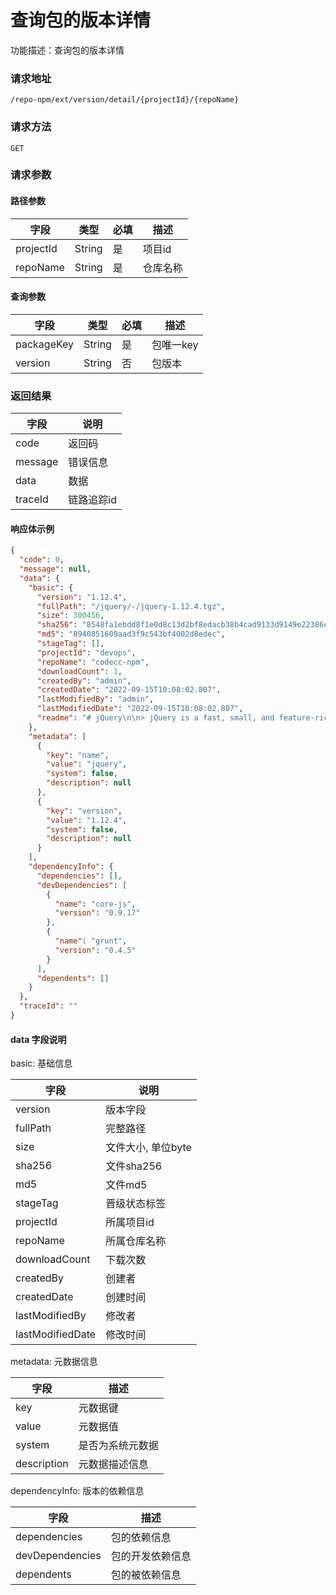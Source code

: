 # 查询包的版本详情
功能描述：查询包的版本详情

### 请求地址
```
/repo-npm/ext/version/detail/{projectId}/{repoName}
```

### 请求方法
`GET`
### 请求参数

#### 路径参数

| 字段        | 类型     | 必填  | 描述         |
|-----------|--------|-----|------------|
| projectId | String | 是   | 项目id       |
| repoName  | String | 是   | 仓库名称       |

#### 查询参数

| 字段         | 类型     | 必填  | 描述     |
|------------|--------|-----|--------|
| packageKey | String | 是   | 包唯一key |
| version    | String | 否   | 包版本    |

### 返回结果

| 字段      | 说明     |
|---------|--------|
| code    | 返回码    |
| message | 错误信息   |
| data    | 数据     |
| traceId | 链路追踪id |

#### 响应体示例

```json
{
  "code": 0,
  "message": null,
  "data": {
    "basic": {
      "version": "1.12.4",
      "fullPath": "/jquery/-/jquery-1.12.4.tgz",
      "size": 300456,
      "sha256": "8548fa1ebdd8f1e0d8c13d2bf8edacb38b4cad9133d9149e22386c5be0ad8e73",
      "md5": "8940851609aad3f9c543bf4002d8edec",
      "stageTag": [],
      "projectId": "devops",
      "repoName": "codecc-npm",
      "downloadCount": 1,
      "createdBy": "admin",
      "createdDate": "2022-09-15T10:08:02.807",
      "lastModifiedBy": "admin",
      "lastModifiedDate": "2022-09-15T10:08:02.807",
      "readme": "# jQuery\n\n> jQuery is a fast, small, and feature-rich JavaScript library.\n\nFor information on how to get started and how to use jQuery, please see [jQuery's documentation](http://api.jquery.com/).\nFor source files and issues, please visit the [jQuery repo](https://github.com/jquery/jquery).\n\n## Including jQuery\n\nBelow are some of the most common ways to include jQuery.\n\n### Browser\n\n#### Script tag\n\n```html\n<script src=\"https://code.jquery.com/jquery-2.2.0.min.js\"></script>\n```\n\n#### Babel\n\n[Babel](http://babeljs.io/) is a next generation JavaScript compiler. One of the features is the ability to use ES6/ES2015 modules now, even though browsers do not yet support this feature natively.\n\n```js\nimport $ from \"jquery\";\n```\n\n#### Browserify/Webpack\n\nThere are several ways to use [Browserify](http://browserify.org/) and [Webpack](https://webpack.github.io/). For more information on using these tools, please refer to the corresponding project's documention. In the script, including jQuery will usually look like this...\n\n```js\nvar $ = require(\"jquery\");\n```\n\n#### AMD (Asynchronous Module Definition)\n\nAMD is a module format built for the browser. For more information, we recommend [require.js' documentation](http://requirejs.org/docs/whyamd.html).\n\n```js\ndefine([\"jquery\"], function($) {\n\n});\n```\n\n### Node\n\nTo include jQuery in [Node](nodejs.org), first install with npm.\n\n```sh\nnpm install jquery\n```\n\nFor jQuery to work in Node, a window with a document is required. Since no such window exists natively in Node, one can be mocked by tools such as [jsdom](https://github.com/tmpvar/jsdom). This can be useful for testing purposes.\n\n```js\nrequire(\"jsdom\").env(\"\", function(err, window) {\n\tif (err) {\n\t\tconsole.error(err);\n\t\treturn;\n\t}\n\n\tvar $ = require(\"jquery\")(window);\n});\n```\n"
    },
    "metadata": [
      {
        "key": "name",
        "value": "jquery",
        "system": false,
        "description": null
      },
      {
        "key": "version",
        "value": "1.12.4",
        "system": false,
        "description": null
      }
    ],
    "dependencyInfo": {
      "dependencies": [],
      "devDependencies": [
        {
          "name": "core-js",
          "version": "0.9.17"
        },
        {
          "name": "grunt",
          "version": "0.4.5"
        }
      ],
      "dependents": []
    }
  },
  "traceId": ""
}
```

#### data 字段说明

basic: 基础信息

| 字段               | 说明           |
|------------------|--------------|
| version          | 版本字段         |
| fullPath         | 完整路径         |
| size             | 文件大小, 单位byte |
| sha256           | 文件sha256     |
| md5              | 文件md5        |
| stageTag         | 晋级状态标签       |
| projectId        | 所属项目id       |
| repoName         | 所属仓库名称       |
| downloadCount    | 下载次数         |
| createdBy        | 创建者          |
| createdDate      | 创建时间         |
| lastModifiedBy   | 修改者          |
| lastModifiedDate | 修改时间         |

metadata: 元数据信息

| 字段          | 描述       |
|-------------|----------|
| key         | 元数据键     |
| value       | 元数据值     |
| system      | 是否为系统元数据 |
| description | 元数据描述信息  |

dependencyInfo: 版本的依赖信息

| 字段              | 描述       |
|-----------------|----------|
| dependencies    | 包的依赖信息   |
| devDependencies | 包的开发依赖信息 |
| dependents      | 包的被依赖信息  |
